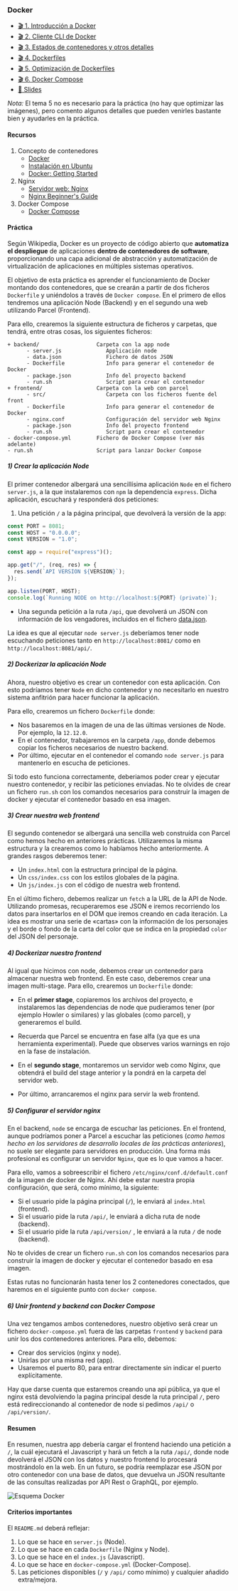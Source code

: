### Docker

- [🎬 1. Introducción a Docker](https://youtu.be/PMTJyEkq8Zs)
- [🎬 2. Cliente CLI de Docker](https://youtu.be/1RV25SRUkY8)
- [🎬 3. Estados de contenedores y otros detalles](https://youtu.be/7DrTypToFGk)
- [🎬 4. Dockerfiles](https://youtu.be/xyOhKy5muv8)
- [🎬 5. Optimización de Dockerfiles](https://youtu.be/-hreXnr46D0)
- [🎬 6. Docker Compose](https://youtu.be/2ePxdarIPQc)
- [📗 Slides](https://docs.google.com/presentation/d/1eX10akWc9mzXWN0o_tP8weC4NMS1OkhLdyX-NN_VcvY/present)

_Nota:_ El tema 5 no es necesario para la práctica (no hay que optimizar las imágenes), pero comento algunos detalles que pueden venirles bastante bien y ayudarles en la práctica.

#### Recursos

1. Concepto de contenedores
   - [Docker](https://www.docker.com/)
   - [Instalación en Ubuntu](https://docs.docker.com/engine/install/ubuntu/)
   - [Docker: Getting Started](https://docs.docker.com/get-started/)
2. Nginx
   - [Servidor web: Nginx](https://nginx.org/)
   - [Nginx Beginner's Guide](http://nginx.org/en/docs/beginners_guide.html)
3. Docker Compose
   - [Docker Compose](https://docs.docker.com/compose/)

#### Práctica

Según Wikipedia, Docker es un proyecto de código abierto que **automatiza el despliegue** de aplicaciones **dentro de contenedores de software**, proporcionando una capa adicional de abstracción y automatización de virtualización de aplicaciones en múltiples sistemas operativos.

El objetivo de esta práctica es aprender el funcionamiento de Docker montando dos contenedores, que se crearán a partir de dos ficheros `Dockerfile` y uniéndolos a través de `Docker compose`. En el primero de ellos tendremos una aplicación Node (Backend) y en el segundo una web utilizando Parcel (Frontend).

Para ello, crearemos la siguiente estructura de ficheros y carpetas, que tendrá, entre otras cosas, los siguientes ficheros:

```
+ backend/                  Carpeta con la app node
      - server.js              Applicación node
      - data.json              Fichero de datos JSON
      - Dockerfile             Info para generar el contenedor de Docker
      - package.json           Info del proyecto backend
      - run.sh                 Script para crear el contenedor
+ frontend/                 Carpeta con la web con parcel
      - src/                   Carpeta con los ficheros fuente del front
      - Dockerfile             Info para generar el contenedor de Docker
      - nginx.conf             Configuración del servidor web Nginx
      - package.json           Info del proyecto frontend
      - run.sh                 Script para crear el contenedor
- docker-compose.yml        Fichero de Docker Compose (ver más adelante)
- run.sh                    Script para lanzar Docker Compose
```

##### 1) Crear la aplicación Node

El primer contenedor albergará una sencillísima aplicación `Node` en el fichero `server.js`, a la que instalaremos con `npm` la dependencia `express`. Dicha aplicación, escuchará y responderá dos peticiones:

1. Una petición `/` a la página principal, que devolverá la versión de la app:

```js
const PORT = 8081;
const HOST = "0.0.0.0";
const VERSION = "1.0";

const app = require("express")();

app.get("/", (req, res) => {
  res.send(`API VERSION ${VERSION}`);
});

app.listen(PORT, HOST);
console.log(`Running NODE on http://localhost:${PORT} (private)`);
```

- Una segunda petición a la ruta `/api`, que devolverá un JSON con información de los vengadores, incluidos en el fichero [data.json](data.json).

La idea es que al ejecutar `node server.js` deberíamos tener node escuchando peticiones tanto en `http://localhost:8081/` como en `http://localhost:8081/api/`.

##### 2) Dockerizar la aplicación Node

Ahora, nuestro objetivo es crear un contenedor con esta aplicación. Con esto podríamos tener `Node` en dicho contenedor y no necesitarlo en nuestro sistema anfitrión para hacer funcionar la aplicación.

Para ello, crearemos un fichero `Dockerfile` donde:

- Nos basaremos en la imagen de una de las últimas versiones de Node. Por ejemplo, la `12.12.0`.
- En el contenedor, trabajaremos en la carpeta `/app`, donde debemos copiar los ficheros necesarios de nuestro backend.
- Por último, ejecutar en el contenedor el comando `node server.js` para mantenerlo en escucha de peticiones.

Si todo esto funciona correctamente, deberiamos poder crear y ejecutar nuestro contenedor, y recibir las peticiones enviadas. No te olvides de crear un fichero `run.sh` con los comandos necesarios para construir la imagen de docker y ejecutar el contenedor basado en esa imagen.

##### 3) Crear nuestra web frontend

El segundo contenedor se albergará una sencilla web construída con Parcel como hemos hecho en anteriores prácticas. Utilizaremos la misma estructura y la crearemos como lo habíamos hecho anteriormente. A grandes rasgos deberemos tener:

- Un `index.html` con la estructura principal de la página.
- Un `css/index.css` con los estilos globales de la página.
- Un `js/index.js` con el código de nuestra web frontend.

En el último fichero, debemos realizar un `fetch` a la URL de la API de Node. Utilizando promesas, recuperaremos ese JSON e iremos recorriendo los datos para insertarlos en el DOM que iremos creando en cada iteración. La idea es mostrar una serie de «cartas» con la información de los personajes y el borde o fondo de la carta del color que se indica en la propiedad `color` del JSON del personaje.

##### 4) Dockerizar nuestro frontend

Al igual que hicimos con node, debemos crear un contenedor para almacenar nuestra web frontend. En este caso, deberemos crear una imagen multi-stage. Para ello, crearemos un `Dockerfile` donde:

- En el **primer stage**, copiaremos los archivos del proyecto, e instalaremos las dependencias de node que pudieramos tener (por ejemplo Howler o similares) y las globales (como parcel), y generaremos el build.
- Recuerda que Parcel se encuentra en fase alfa (ya que es una herramienta experimental). Puede que observes varios warnings en rojo en la fase de instalación.

- En el **segundo stage**, montaremos un servidor web como Nginx, que obtendrá el build del stage anterior y la pondrá en la carpeta del servidor web.
- Por último, arrancaremos el nginx para servir la web frontend.

##### 5) Configurar el servidor nginx

En el backend, `node` se encarga de escuchar las peticiones. En el frontend, aunque podríamos poner a Parcel a escuchar las peticiones (_como hemos hecho en los servidores de desarrollo locales de las prácticas anteriores_), no suele ser elegante para servidores en producción. Una forma más profesional es configurar un servidor `Nginx`, que es lo que vamos a hacer.

Para ello, vamos a sobreescribir el fichero `/etc/nginx/conf.d/default.conf` de la imagen de docker de Nginx. Ahí debe estar nuestra propia configuración, que será, como mínimo, la siguiente:

- Si el usuario pide la página principal (`/`), le enviará al `index.html` (frontend).
- Si el usuario pide la ruta `/api/`, le enviará a dicha ruta de node (backend).
- Si el usuario pide la ruta `/api/version/` , le enviará a la ruta `/` de node (backend).

No te olvides de crear un fichero `run.sh` con los comandos necesarios para construir la imagen de docker y ejecutar el contenedor basado en esa imagen.

Estas rutas no funcionarán hasta tener los 2 contenedores conectados, que haremos en el siguiente punto con `docker compose`.

##### 6) Unir frontend y backend con Docker Compose

Una vez tengamos ambos contenedores, nuestro objetivo será crear un fichero `docker-compose.yml` fuera de las carpetas `frontend` y `backend` para unir los dos contenedores anteriores. Para ello, debemos:

- Crear dos servicios (nginx y node).
- Unirlas por una misma red (app).
- Usaremos el puerto 80, para entrar directamente sin indicar el puerto explícitamente.

Hay que darse cuenta que estaremos creando una api pública, ya que el nginx está devolviendo la pagina principal desde la ruta principal `/`, pero está redireccionando al contenedor de node si pedimos `/api/` o `/api/version/`.

#### Resumen

En resumen, nuestra app debería cargar el frontend haciendo una petición a `/`, la cuál ejecutará el Javascript y hará un fetch a la ruta `/api/`, donde node devolverá el JSON con los datos y nuestro frontend lo procesará mostrándolo en la web. En un futuro, se podría reemplazar ese JSON por otro contenedor con una base de datos, que devuelva un JSON resultante de las consultas realizadas por API Rest o GraphQL, por ejemplo.

![Esquema Docker](esquema-docker.png)

#### Criterios importantes

El `README.md` deberá reflejar:

1. Lo que se hace en `server.js` (Node).
2. Lo que se hace en cada `Dockerfile` (Nginx y Node).
3. Lo que se hace en el `index.js` (Javascript).
4. Lo que se hace en `docker-compose.yml` (Docker-Compose).
5. Las peticiones disponibles (`/` y `/api/` como mínimo) y cualquier añadido extra/mejora.
